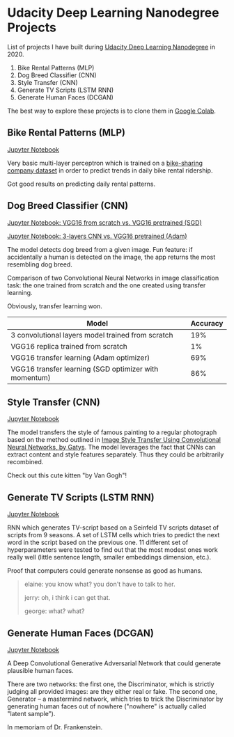 # Udacity Deep Learning Nanodegree Projects

List of projects I have built during [Udacity Deep Learning Nanodegree](https://www.udacity.com/course/deep-learning-nanodegree--nd101) in 2020.

1. Bike Rental Patterns (MLP)
2. Dog Breed Classifier (CNN)
3. Style Transfer (CNN)
4. Generate TV Scripts (LSTM RNN)
5. Generate Human Faces (DCGAN)

The best way to explore these projects is to clone them in [Google Colab](https://colab.research.google.com/).

## Bike Rental Patterns (MLP)

[Jupyter Notebook](https://github.com/bakoushin/udacity-deep-learning/bike-rental-patterns/bike_rental_patterns.ipynb)

Very basic multi-layer perceptron which is trained on a [bike-sharing company dataset](https://archive.ics.uci.edu/ml/datasets/Bike+Sharing+Dataset) in order to predict trends in daily bike rental ridership.

Got good results on predicting daily rental patterns.

## Dog Breed Classifier (CNN)

[Jupyter Notebook: VGG16 from scratch vs. VGG16 pretrained (SGD)](https://github.com/bakoushin/udacity-deep-learning/dog-breed-classifier-2/dog_breed_classifier.ipynb)

[Jupyter Notebook: 3-layers CNN vs. VGG16 pretrained (Adam)](https://github.com/bakoushin/udacity-deep-learning/dog-breed-classifier-2/dog_app.ipynb)

The model detects dog breed from a given image. Fun feature: if accidentally a human is detected on the image, the app returns the most resembling dog breed.

Comparison of two Convolutional Neural Networks in image classification task: the one trained from scratch and the one created using transfer learning.

Obviously, transfer learning won.

| Model                                                 | Accuracy |
| ----------------------------------------------------- | -------- |
| 3 convolutional layers model trained from scratch     | 19%      |
| VGG16 replica trained from scratch                    | 1%       |
| VGG16 transfer learning (Adam optimizer)              | 69%      |
| VGG16 transfer learning (SGD optimizer with momentum) | 86%      |

## Style Transfer (CNN)

[Jupyter Notebook](https://github.com/bakoushin/udacity-deep-learning/style-transfer/style_transfer.ipynb)

The model transfers the style of famous painting to a regular photograph based on the method outlined in [Image Style Transfer Using Convolutional Neural Networks, by Gatys](https://www.cv-foundation.org/openaccess/content_cvpr_2016/papers/Gatys_Image_Style_Transfer_CVPR_2016_paper.pdf). The model leverages the fact that CNNs can extract content and style features separately. Thus they could be arbitrarily recombined.

Check out this cute kitten "by Van Gogh"!

## Generate TV Scripts (LSTM RNN)

[Jupyter Notebook](https://github.com/bakoushin/udacity-deep-learning/generate-tv-scripts/dlnd_tv_script_generation.ipynb)

RNN which generates TV-script based on a Seinfeld TV scripts dataset of scripts from 9 seasons. A set of LSTM cells which tries to predict the next word in the script based on the previous one. 11 different set of hyperparameters were tested to find out that the most modest ones work really well (little sentence length, smaller embeddings dimension, etc.).

Proof that computers could generate nonsense as good as humans.

> elaine: you know what? you don't have to talk to her.
>
> jerry: oh, i think i can get that.
>
> george: what? what?

## Generate Human Faces (DCGAN)

[Jupyter Notebook](https://github.com/bakoushin/udacity-deep-learning/generate-faces/dlnd_face_generation.ipynb)

A Deep Convolutional Generative Adversarial Network that could generate plausible human faces.

There are two networks: the first one, the Discriminator, which is strictly judging all provided images: are they either real or fake. The second one, Generator – a mastermind network, which tries to trick the Discriminator by generating human faces out of nowhere ("nowhere" is actually called "latent sample").

In memoriam of Dr. Frankenstein.
